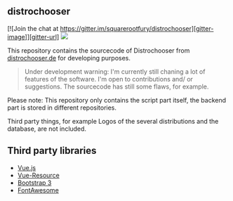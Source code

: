 ## distrochooser

[![Join the chat at https://gitter.im/squarerootfury/distrochooser][gitter-image]][gitter-url]
[![](https://img.shields.io/badge/vue-1.x-brightgreen.svg)](https://vuejs.org)

This repository contains the sourcecode of Distrochooser from
[distrochooser.de](http://distrochooser.de) for developing purposes.

> Under development warning: I'm currently still chaning a lot of features of the software. 
I'm open to contributions and/ or suggestions. The sourcecode has still some flaws, for example.

Please note: This repository only contains the script part itself, the backend part is stored in different repositories.

Third party things, for example Logos of the several distributions and the database, are not included.

## Third party libraries

- [Vue.js](https://github.com/vuejs/vue)
- [Vue-Resource](https://github.com/pagekit/vue-resource)
- [Bootstrap 3](https://github.com/twbs/bootstrap)
- [FontAwesome](https://github.com/FortAwesome/Font-Awesome)

[gitter-url]: https://gitter.im/squarerootfury/distrochooser
[gitter-image]: https://badges.gitter.im/join%20chat.svg
